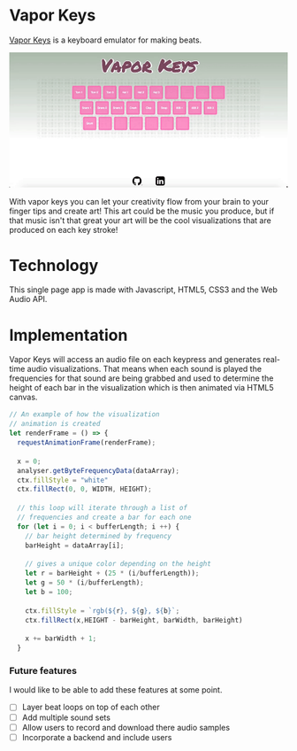 # Vapor Keys
[Vapor Keys](https://vapor-keys.herokuapp.com/) is a keyboard emulator for making beats.

![Vapor Keys](assets/vapor-keys-gif.gif)

With vapor keys you can let your creativity flow from your brain to your finger tips and create art! This art could be the music you produce, but if that music isn't that great your art will be the cool visualizations that are produced on each key stroke!

# Technology
This single page app is made with Javascript, HTML5, CSS3 and the Web Audio API.

# Implementation

Vapor Keys will access an audio file on each keypress and generates real-time audio visualizations. That means when each sound is played the frequencies for that sound are being grabbed and used to determine the height of each bar in the visualization which is then animated via HTML5 canvas.


```javascript
// An example of how the visualization
// animation is created
let renderFrame = () => {
  requestAnimationFrame(renderFrame);

  x = 0;
  analyser.getByteFrequencyData(dataArray);
  ctx.fillStyle = "white"
  ctx.fillRect(0, 0, WIDTH, HEIGHT);

  // this loop will iterate through a list of
  // frequencies and create a bar for each one
  for (let i = 0; i < bufferLength; i ++) {
    // bar height determined by frequency
    barHeight = dataArray[i];

    // gives a unique color depending on the height
    let r = barHeight + (25 * (i/bufferLength));
    let g = 50 * (i/bufferLength);
    let b = 100;

    ctx.fillStyle = `rgb(${r}, ${g}, ${b}`;
    ctx.fillRect(x,HEIGHT - barHeight, barWidth, barHeight)

    x += barWidth + 1;
  }
```



### Future features

I would like to be able to add these features at some point.
- [ ] Layer beat loops on top of each other
- [ ] Add multiple sound sets
- [ ] Allow users to record and download there audio samples
- [ ] Incorporate a backend and include users
